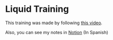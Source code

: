 # Liquid Training

This training was made by following [this video](https://www.youtube.com/watch?v=zBtwd2OfZsI).

Also, you can see my notes in [Notion](https://santiagoperez03.notion.site/Liquid-75a83f7d595a4d6e952484145372bf37) (In Spanish)
